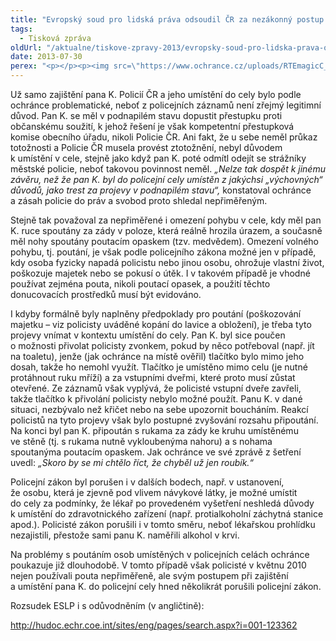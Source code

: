 ```yaml
---
title: "Evropský soud pro lidská práva odsoudil ČR za nezákonný postup policie"
tags:
  - Tisková zpráva
oldUrl: "/aktualne/tiskove-zpravy-2013/evropsky-soud-pro-lidska-prava-odsoudil-cr-za-nezakonny-postup-policie"
date: 2013-07-30
perex: "<p></p><p><img src=\"https://www.ochrance.cz/uploads/RTEmagicC_ESLP.jpg.jpg\" style=\"PADDING-RIGHT: 10px; FLOAT: left; PADDING-TOP: 10px\" height=\"181\" width=\"299\" alt=\"\" />Evropský soud pro lidská práva svým rozsudkem ve věci K. vs. Česká republika potvrdil závěry o porušení zákona ze strany Policie ČR, k nimž dospěl svým šetřením i veřejný ochránce práv. Evropský soud pro lidská práva konstatoval, že Česká republika porušila čl. 3 Úmluvy o ochraně lidských práv a základních svobod, podle kterého nesmí být nikdo mučen nebo podrobován nelidskému či ponižujícímu zacházení nebo trestu. V odůvodnění rozsudku soud shrnuje závěry veřejného ochránce práv v této kauze a cituje z jeho zprávy.</p>"
---
```


<!-- imported from the old website -->

<p>Už samo zajištění pana K. Policií ČR a jeho umístění do cely bylo podle ochránce problematické, neboť z policejních záznamů není zřejmý legitimní důvod. Pan K. se měl v podnapilém stavu dopustit přestupku proti občanskému soužití, k jehož řešení je však kompetentní přestupková komise obecního úřadu, nikoli Policie ČR. Ani fakt, že u sebe neměl průkaz totožnosti a Policie ČR musela provést ztotožnění, nebyl důvodem k umístění v cele, stejně jako když pan K. poté odmítl odejít se strážníky městské policie, neboť takovou povinnost neměl. <em>„Nelze tak dospět k jinému závěru, než že pan K. byl do policejní cely umístěn z jakýchsi „výchovných“ důvodů, jako trest za projevy v podnapilém stavu“,</em> konstatoval ochránce a zásah policie do práv a svobod proto shledal nepřiměřeným.</p><p>Stejně tak považoval za nepřiměřené i omezení pohybu v cele, kdy měl pan K. ruce spoutány za zády v poloze, která reálně hrozila úrazem, a současně měl nohy spoutány poutacím opaskem (tzv. medvědem). Omezení volného pohybu, tj. poutání, je však podle policejního zákona možné jen v případě, kdy osoba fyzicky napadá policistu nebo jinou osobu, ohrožuje vlastní život, poškozuje majetek nebo se pokusí o útěk. I v takovém případě je vhodné používat zejména pouta, nikoli poutací opasek, a použití těchto donucovacích prostředků musí být evidováno. </p><p>I kdyby formálně byly naplněny předpoklady pro poutání (poškozování majetku – viz policisty uváděné kopání do lavice a obložení), je třeba tyto projevy vnímat v kontextu umístění do cely. Pan K. byl sice poučen o možnosti přivolat policisty zvonkem, pokud by něco potřeboval (např. jít na toaletu), jenže (jak ochránce na místě ověřil) tlačítko bylo mimo jeho dosah, takže ho nemohl využít. Tlačítko je umístěno mimo celu (je nutné protáhnout ruku mříží) a za vstupními dveřmi, které proto musí zůstat otevřené. Ze záznamů však vyplývá, že policisté vstupní dveře zavřeli, takže tlačítko k přivolání policisty nebylo možné použít. Panu K. v dané situaci, nezbývalo než křičet nebo na sebe upozornit boucháním. Reakcí policistů na tyto projevy však bylo postupné zvyšování rozsahu připoutání. Na konci byl pan K. připoután s rukama za zády ke kruhu umístěnému ve stěně (tj. s rukama nutně vykloubenýma nahoru) a s nohama spoutanýma poutacím opaskem. Jak ochránce ve své zprávě z šetření uvedl: <em>„Skoro by se mi chtělo říct, že chyběl už jen roubík.“</em> </p><p>Policejní zákon byl porušen i v dalších bodech, např. v ustanovení, že osobu, která je zjevně pod vlivem návykové látky, je možné umístit do cely za podmínky, že lékař po provedeném vyšetření neshledá důvody k umístění do zdravotnického zařízení (např. protialkoholní záchytná stanice apod.). Policisté zákon porušili i v tomto směru, neboť lékařskou prohlídku nezajistili, přestože sami panu K. naměřili alkohol v krvi.</p><p>Na problémy s poutáním osob umístěných v policejních celách ochránce poukazuje již dlouhodobě. V tomto případě však policisté v květnu 2010 nejen používali pouta nepřiměřeně, ale svým postupem při zajištění a umístění pana K. do policejní cely hned několikrát porušili policejní zákon.</p><p>Rozsudek ESLP i s odůvodněním (v angličtině):</p><p><a title="Otevření do nového okna" href="http://hudoc.echr.coe.int/sites/eng/pages/search.aspx?i=001-123362" target="_blank">http://hudoc.echr.coe.int/sites/eng/pages/search.aspx?i=001-123362</a> </p>
